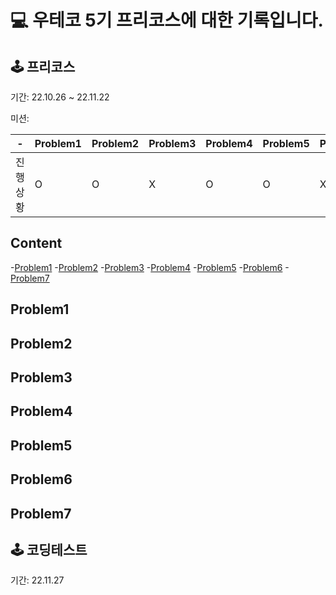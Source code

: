 # 💻 우테코 5기 프리코스에 대한 기록입니다.

## 🕹 프리코스
기간: 22.10.26 ~ 22.11.22

미션: 

-|Problem1|Problem2|Problem3|Problem4|Problem5|Problem6|Problem7
---|---|---|---|---|---|---|---
진행상황|O|O|X|O|O|X|X

## Content
-[Problem1](#Problem1)
-[Problem2](#Problem2)
-[Problem3](#Problem3)
-[Problem4](#Problem4)
-[Problem5](#Problem5)
-[Problem6](#Problem6)
-[Problem7](#Problem7)


## Problem1
## Problem2
## Problem3
## Problem4
## Problem5
## Problem6
## Problem7

## 🕹 코딩테스트
기간: 22.11.27
